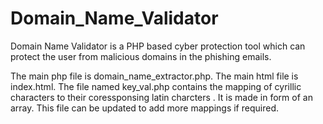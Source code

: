 # Domain_Name_Validator
Domain Name Validator is a PHP based cyber protection tool which can protect the user from malicious domains in the phishing emails.

The main php file is domain_name_extractor.php.
The main html file is index.html.
The file named key_val.php contains the mapping of cyrillic characters to their coressponsing latin charcters . It is made in form of an array. This file can be updated to add more mappings if required.
